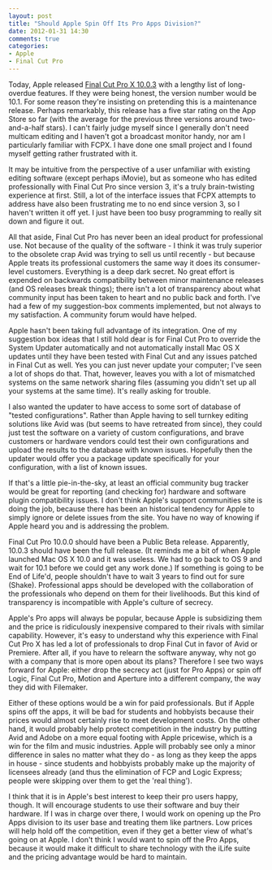 ```yaml
---
layout: post
title: "Should Apple Spin Off Its Pro Apps Division?"
date: 2012-01-31 14:30
comments: true
categories:
- Apple
- Final Cut Pro
---
```


Today, Apple released [Final Cut Pro X 10.0.3](http://www.apple.com/finalcutpro/) with a lengthy list of long-overdue features.  If they were being honest, the version number would be 10.1.  For some reason they're insisting on pretending this is a maintenance release.  Perhaps remarkably, this release has a five star rating on the App Store so far (with the average for the previous three versions around two-and-a-half stars).  I can't fairly judge myself since I generally don't need multicam editing and I haven't got a broadcast monitor handy, nor am I particularly familiar with FCPX.  I have done one small project and I found myself getting rather frustrated with it.

It may be intuitive from the perspective of a user unfamiliar with existing editing software (except perhaps iMovie), but as someone who has edited professionally with Final Cut Pro since version 3, it's a truly brain-twisting experience at first.  Still, a lot of the interface issues that FCPX attempts to address have also been frustrating me to no end since version 3, so I haven't written it off yet.  I just have been too busy programming to really sit down and figure it out.

All that aside, Final Cut Pro has never been an ideal product for professional use.  Not because of the quality of the software - I think it was truly superior to the obsolete crap Avid was trying to sell us until recently - but because Apple treats its professional customers the same way it does its consumer-level customers.  <!-- more -->Everything is a deep dark secret.  No great effort is expended on backwards compatibility between minor maintenance releases (and OS releases break things); there isn't a lot of transparency about what community input has been taken to heart and no public back and forth.  I've had a few of my suggestion-box comments implemented, but not always to my satisfaction.  A community forum would have helped.

Apple hasn't been taking full advantage of its integration.  One of my suggestion box ideas that I still hold dear is for Final Cut Pro to override the System Updater automatically and not automatically install Mac OS X updates until they have been tested with Final Cut and any issues patched in Final Cut as well.  Yes you can just never update your computer; I've seen a lot of shops do that.  That, however, leaves you with a lot of mismatched systems on the same network sharing files (assuming you didn't set up all your systems at the same time).  It's really asking for trouble.

I also wanted the updater to have access to some sort of database of "tested configurations".  Rather than Apple having to sell turnkey editing solutions like Avid was (but seems to have retreated from since), they could just test the software on a variety of custom configurations, and brave customers or hardware vendors could test their own configurations and upload the results to the database with known issues.  Hopefully then the updater would offer you a package update specifically for your configuration, with a list of known issues.

If that's a little pie-in-the-sky, at least an official community bug tracker would be great for reporting (and checking for) hardware and software plugin compatibility issues.  I don't think Apple's support communities site is doing the job, because there has been an historical tendency for Apple to simply ignore or delete issues from the site.  You have no way of knowing if Apple heard you and is addressing the problem.

Final Cut Pro 10.0.0 should have been a Public Beta release.  Apparently, 10.0.3 should have been the full release.  (It reminds me a bit of when Apple launched Mac OS X 10.0 and it was useless.  We had to go back to OS 9 and wait for 10.1 before we could get any work done.) If something is going to be End of Life'd, people shouldn't have to wait 3 years to find out for sure (Shake). Professional apps should be developed with the collaboration of the professionals who depend on them for their livelihoods. But this kind of transparency is incompatible with Apple's culture of secrecy.

Apple's Pro apps will always be popular, because Apple is subsidizing them and the price is ridiculously inexpensive compared to their rivals with similar capability.  However, it's easy to understand why this experience with Final Cut Pro X has led a lot of professionals to drop Final Cut in favor of Avid or Premiere.  After all, if you have to relearn the software anyway, why not go with a company that is more open about its plans?  Therefore I see two ways forward for Apple: either drop the secrecy act (just for Pro Apps) or spin off Logic, Final Cut Pro, Motion and Aperture into a different company, the way they did with Filemaker.

Either of these options would be a win for paid professionals.  But if Apple spins off the apps, it will be bad for students and hobbyists because their prices would almost certainly rise to meet development costs.  On the other hand, it would probably help protect competition in the industry by putting Avid and Adobe on a more equal footing with Apple pricewise, which is a win for the film and music industries.  Apple will probably see only a minor difference in sales no matter what they do - as long as they keep the apps in house - since students and hobbyists probably make up the majority of licensees already (and thus the elimination of FCP and Logic Express; people were skipping over them to get the 'real thing').

I think that it is in Apple's best interest to keep their pro users happy, though.  It will encourage students to use their software and buy their hardware.  If I was in charge over there, I would work on opening up the Pro Apps division to its user base and treating them like partners.  Low prices will help hold off the competition, even if they get a better view of what's going on at Apple.  I don't think I would want to spin off the Pro Apps, because it would make it difficult to share technology with the iLife suite and the pricing advantage would be hard to maintain.